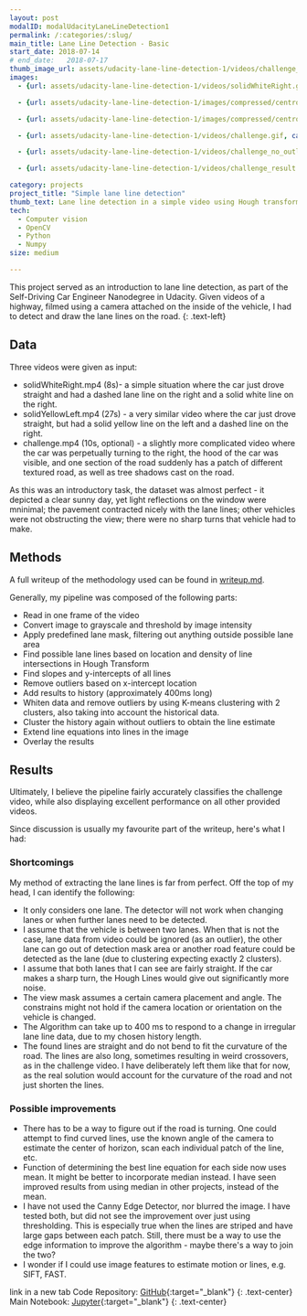 ```yaml
---
layout: post
modalID: modalUdacityLaneLineDetection1
permalink: /:categories/:slug/
main_title: Lane Line Detection - Basic
start_date: 2018-07-14
# end_date:   2018-07-17
thumb_image_url: assets/udacity-lane-line-detection-1/videos/challenge_no_outlier_removal.gif
images:
  - {url: assets/udacity-lane-line-detection-1/videos/solidWhiteRight.gif, caption: "A snapshot of solidWhiteRight.mp4. solidYellowLeft.gif is very similar to this video, so I have decided to not include it.", id: solidWhiteRight}

  - {url: assets/udacity-lane-line-detection-1/images/compressed/centroids-before.png, caption: "The line clusters (average lines) found before the second outlier removal. Here on the x-axis I have the y-intercepts and on the y-axis I have the slopes of the found hough lines, from the last 10 frames (400ms). The red circles show the K-means clusters of lines in hough space. You can see that many outliers are present.", id: centroids-before}

  - {url: assets/udacity-lane-line-detection-1/images/compressed/centroids-after.png, caption: "The line clusters (average lines) found after the second outlier removal. Here on the x-axis I have the slopes and on the y-axis I have the y-intercepts of the found hough lines, from the last 10 frames (400ms). The red circles show the K-means clusters of lines in hough space. You can see that outliers that were far from the clusters have been removed. Also, you can see the previous cluster centres marked in darker red.", id: centroids-after}

  - {url: assets/udacity-lane-line-detection-1/videos/challenge.gif, caption: "A snapshot of the problematic bit of challenge.mp4", id: challenge}

  - {url: assets/udacity-lane-line-detection-1/videos/challenge_no_outlier_removal.gif, caption: "This is how the result would look like without any outlier removal or line averaging. This also makes it easy to see how the lane mask looks like - the trapezoid shape outside which points are ignored.", id: challenge_no_outlier_removal}

  - {url: assets/udacity-lane-line-detection-1/videos/challenge_result.gif, caption: "The result, applied to the challenge video.", id: challenge_result}

category: projects
project_title: "Simple lane line detection"
thumb_text: Lane line detection in a simple video using Hough transform
tech:
  - Computer vision
  - OpenCV
  - Python
  - Numpy
size: medium

---
```


<div class="post-content-markdown">

This project served as an introduction to lane line detection, as part of the Self-Driving Car Engineer Nanodegree in Udacity. Given videos of a highway, filmed using a camera attached on the inside of the vehicle, I had to detect and draw the lane lines on the road.
{: .text-left}

## Data

Three videos were given as input:
* solidWhiteRight.mp4 (8s)- a simple situation where the car just drove straight and had a dashed lane line on the right and a solid white line on the right.
* solidYellowLeft.mp4 (27s) - a very similar video where the car just drove straight, but had a solid yellow line on the left and a dashed line on the right.
* challenge.mp4 (10s, optional) - a slightly more complicated video where the car was perpetually turning to the right, the hood of the car was visible, and one section of the road suddenly has a patch of different textured road, as well as tree shadows cast on the road.

As this was an introductory task, the dataset was almost perfect - it depicted a clear sunny day, yet light reflections on the window were mninimal; the pavement contracted nicely with the lane lines; other vehicles were not obstructing the view; there were no sharp turns that vehicle had to make.

## Methods
A full writeup of the methodology used can be found in [writeup.md](https://github.com/LinasKo/CarND-LaneLines-P1/blob/master/writeup.md).

Generally, my pipeline was composed of the following parts:
* Read in one frame of the video
* Convert image to grayscale and threshold by image intensity
* Apply predefined lane mask, filtering out anything outside possible lane area
* Find possible lane lines based on location and density of line intersections in Hough Transform
* Find slopes and y-intercepts of all lines
* Remove outliers based on x-intercept location
* Add results to history (approximately 400ms long)
* Whiten data and remove outliers by using K-means clustering with 2 clusters, also taking into account the historical data.
* Cluster the history again without outliers to obtain the line estimate
* Extend line equations into lines in the image
* Overlay the results

## Results
Ultimately, I believe the pipeline fairly accurately classifies the challenge video, while also displaying excellent performance on all other provided videos.

Since discussion is usually my favourite part of the writeup, here's what I had:

### Shortcomings
My method of extracting the lane lines is far from perfect. Off the top of my head, I can identify the following:

* It only considers one lane. The detector will not work when changing lanes or when further lanes need to be detected.
* I assume that the vehicle is between two lanes. When that is not the case, lane data from video could be ignored (as an outlier), the other lane can go out of detection mask area or another road feature could be detected as the lane (due to clustering expecting exactly 2 clusters).
* I assume that both lanes that I can see are fairly straight. If the car makes a sharp turn, the Hough Lines would give out significantly more noise.
* The view mask assumes a certain camera placement and angle. The constrains might not hold if the camera location or orientation on the vehicle is changed.
* The Algorithm can take up to 400 ms to respond to a change in irregular lane line data, due to my chosen history length.
* The found lines are straight and do not bend to fit the curvature of the road. The lines are also long, sometimes resulting in weird crossovers, as in the challenge video. I have deliberately left them like that for now, as the real solution would account for the curvature of the road and not just shorten the lines.

### Possible improvements

* There has to be a way to figure out if the road is turning. One could attempt to find curved lines, use the known angle of the camera to estimate the center of horizon, scan each individual patch of the line, etc.
* Function of determining the best line equation for each side now uses mean. It might be better to incorporate median instead. I have seen improved results from using median in other projects, instead of the mean.
* I have not used the Canny Edge Detector, nor blurred the image. I have tested both, but did not see the improvement over just using thresholding. This is especially true when the lines are striped and have large gaps between each patch. Still, there must be a way to use the edge information to improve the algorithm - maybe there's a way to join the two?
* I wonder if I could use image features to estimate motion or lines, e.g. SIFT, FAST.

link in a new tab
Code Repository: [GitHub](https://github.com/LinasKo/CarND-LaneLines-P1){:target="_blank"}
{: .text-center}
Main Notebook: [Jupyter](https://github.com/LinasKo/CarND-LaneLines-P1/blob/master/P1.ipynb){:target="_blank"}
{: .text-center}

</div>
